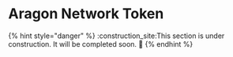# Aragon Network Token

{% hint style="danger" %}
:construction\_site:This section is under construction. It will be completed soon. :construction:
{% endhint %}



